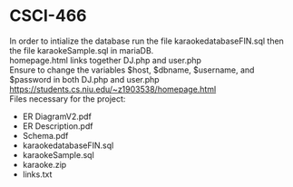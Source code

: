 # CSCI-466
In order to intialize the database run the file karaokedatabaseFIN.sql then the file karaokeSample.sql in mariaDB. <br>
homepage.html links together DJ.php and user.php <br>
Ensure to change the variables $host, $dbname, $username, and $password in both DJ.php and user.php <br>
https://students.cs.niu.edu/~z1903538/homepage.html <br>
Files necessary for the project:
<ul>
<li>
  ER DiagramV2.pdf
</li>
  <li>
    ER Description.pdf
  </li>
  <li>
    Schema.pdf
  </li>
  <li>
    karaokedatabaseFIN.sql
  </li>
  <li>
    karaokeSample.sql
  </li>
  <li>
    karaoke.zip
  </li>
  <li>
    links.txt
  </li>
</ul>
